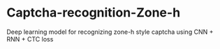 # Captcha-recognition-Zone-h
Deep learning model for recognizing zone-h style captcha using CNN + RNN + CTC loss
